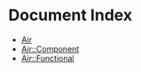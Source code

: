 Document Index
===============

- [Air](docs/Air.md)
- [Air::Component](docs/Air/Component.md)
- [Air::Functional](docs/Air/Functional.md)
